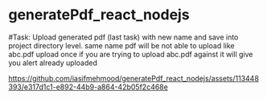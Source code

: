 # generatePdf_react_nodejs

#Task: Upload generated pdf (last task) with new name and save into project directory level. same name pdf will be not able to upload like abc.pdf upload once if you are trying to upload abc.pdf against it will give you alert already uploaded

https://github.com/iasifmehmood/generatePdf_react_nodejs/assets/113448393/e317d1c1-e892-44b9-a864-42b05f2c468e
